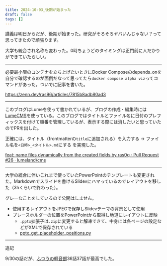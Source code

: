 ```yaml
---
title: 2024-10-03_後期が始まった
draft: false
tags: []
---
```

講義は明日からだが、後期が始まった。研究がそろそろヤバいんじゃない？って思ってきたので頑張ります。

大学も統合され名称も変わった。0時ちょうどのタイミングは正門前に人だかりができていたらしい。

---

必要最小限のコンテナを立ち上げたいときにDocker Composeのdepends_onを自分で確認するのが面倒だなって思ってたら`docker compose alpha viz`ってコマンドがあった。ついでに記事を書いた。

<https://zenn.dev/ras96/articles/7815b8adb80ad3>

---

このブログはLumeを使って書かれているが、ブログの作成・編集時には[LumeCMS](https://lume.land/cms/)を使っている。このブログではタイトルとファイル名に日付のプレフィックスを付けて順番を管理しているが、表示する際には消したいと思っていたのでPRを出した。

正確には、タイトル（frontmatterの`title`に追加される）を入力する → ファイル名を`<日時>_<タイトル>.md`にする を実現した。

[feat: name files dynamically from the created fields by ras0q · Pull Request #26 · lumeland/cms](https://github.com/lumeland/cms/pull/26)

---

大学の統合に伴いこれまで使っていたPowerPointのテンプレートも変更された。Markdownでスライドを書けるSlidevにハマっているのでレイアウトを移した（3hくらいで終わった）。

グレーなことをしているので公開はしません。

- 使用するレイアウトをJPEGで保存しSlidevテーマの背景として使用
- プレースホルダーの位置をPowerPointから取得し地道にレイアウトに反映
    - `.pptx`拡張子は`.zip`に変更すると解凍できて、中身には各ページの設定などがXMLで保存されている
    - [pptx\_get\_placeholder\_positions.py](https://gist.github.com/ras0q/7cb903bc8689eab22934b9f6541d6629)

---

追記

9/30の話だが、[ふつうの軽音部](https://shonenjumpplus.com/episode/16457717013869519536)36話37話が最高でした。

